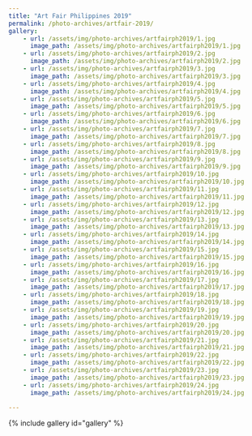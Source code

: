 ```yaml
---
title: "Art Fair Philippines 2019"
permalink: /photo-archives/artfair-2019/
gallery:
    - url: /assets/img/photo-archives/artfairph2019/1.jpg
      image_path: /assets/img/photo-archives/artfairph2019/1.jpg
    - url: /assets/img/photo-archives/artfairph2019/2.jpg
      image_path: /assets/img/photo-archives/artfairph2019/2.jpg
    - url: /assets/img/photo-archives/artfairph2019/3.jpg
      image_path: /assets/img/photo-archives/artfairph2019/3.jpg
    - url: /assets/img/photo-archives/artfairph2019/4.jpg
      image_path: /assets/img/photo-archives/artfairph2019/4.jpg
    - url: /assets/img/photo-archives/artfairph2019/5.jpg
      image_path: /assets/img/photo-archives/artfairph2019/5.jpg
    - url: /assets/img/photo-archives/artfairph2019/6.jpg
      image_path: /assets/img/photo-archives/artfairph2019/6.jpg
    - url: /assets/img/photo-archives/artfairph2019/7.jpg
      image_path: /assets/img/photo-archives/artfairph2019/7.jpg
    - url: /assets/img/photo-archives/artfairph2019/8.jpg
      image_path: /assets/img/photo-archives/artfairph2019/8.jpg
    - url: /assets/img/photo-archives/artfairph2019/9.jpg
      image_path: /assets/img/photo-archives/artfairph2019/9.jpg
    - url: /assets/img/photo-archives/artfairph2019/10.jpg
      image_path: /assets/img/photo-archives/artfairph2019/10.jpg
    - url: /assets/img/photo-archives/artfairph2019/11.jpg
      image_path: /assets/img/photo-archives/artfairph2019/11.jpg
    - url: /assets/img/photo-archives/artfairph2019/12.jpg
      image_path: /assets/img/photo-archives/artfairph2019/12.jpg
    - url: /assets/img/photo-archives/artfairph2019/13.jpg
      image_path: /assets/img/photo-archives/artfairph2019/13.jpg
    - url: /assets/img/photo-archives/artfairph2019/14.jpg
      image_path: /assets/img/photo-archives/artfairph2019/14.jpg
    - url: /assets/img/photo-archives/artfairph2019/15.jpg
      image_path: /assets/img/photo-archives/artfairph2019/15.jpg
    - url: /assets/img/photo-archives/artfairph2019/16.jpg
      image_path: /assets/img/photo-archives/artfairph2019/16.jpg
    - url: /assets/img/photo-archives/artfairph2019/17.jpg
      image_path: /assets/img/photo-archives/artfairph2019/17.jpg
    - url: /assets/img/photo-archives/artfairph2019/18.jpg
      image_path: /assets/img/photo-archives/artfairph2019/18.jpg
    - url: /assets/img/photo-archives/artfairph2019/19.jpg
      image_path: /assets/img/photo-archives/artfairph2019/19.jpg
    - url: /assets/img/photo-archives/artfairph2019/20.jpg
      image_path: /assets/img/photo-archives/artfairph2019/20.jpg
    - url: /assets/img/photo-archives/artfairph2019/21.jpg
      image_path: /assets/img/photo-archives/artfairph2019/21.jpg
    - url: /assets/img/photo-archives/artfairph2019/22.jpg
      image_path: /assets/img/photo-archives/artfairph2019/22.jpg
    - url: /assets/img/photo-archives/artfairph2019/23.jpg
      image_path: /assets/img/photo-archives/artfairph2019/23.jpg
    - url: /assets/img/photo-archives/artfairph2019/24.jpg
      image_path: /assets/img/photo-archives/artfairph2019/24.jpg
        
---
```


{% include gallery id="gallery" %}
